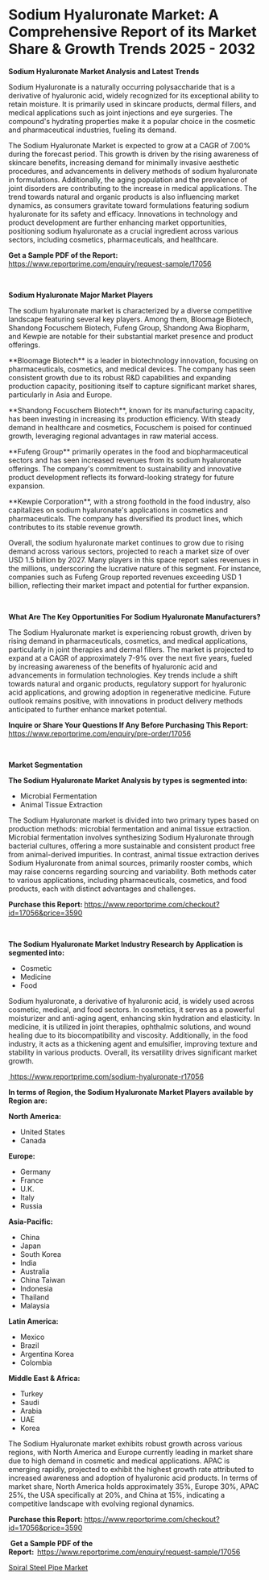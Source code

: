 <p><h1>Sodium Hyaluronate Market: A Comprehensive Report of its Market Share & Growth Trends 2025 - 2032</h1></p><p><strong>Sodium Hyaluronate Market Analysis and Latest Trends</strong></p>
<p><p>Sodium Hyaluronate is a naturally occurring polysaccharide that is a derivative of hyaluronic acid, widely recognized for its exceptional ability to retain moisture. It is primarily used in skincare products, dermal fillers, and medical applications such as joint injections and eye surgeries. The compound's hydrating properties make it a popular choice in the cosmetic and pharmaceutical industries, fueling its demand.</p><p>The Sodium Hyaluronate Market is expected to grow at a CAGR of 7.00% during the forecast period. This growth is driven by the rising awareness of skincare benefits, increasing demand for minimally invasive aesthetic procedures, and advancements in delivery methods of sodium hyaluronate in formulations. Additionally, the aging population and the prevalence of joint disorders are contributing to the increase in medical applications. The trend towards natural and organic products is also influencing market dynamics, as consumers gravitate toward formulations featuring sodium hyaluronate for its safety and efficacy. Innovations in technology and product development are further enhancing market opportunities, positioning sodium hyaluronate as a crucial ingredient across various sectors, including cosmetics, pharmaceuticals, and healthcare.</p></p>
<p><strong>Get a Sample PDF of the Report:&nbsp;</strong> <a href="https://www.reportprime.com/enquiry/request-sample/17056?utm_campaign=3130&utm_medium=2&utm_source=Github&utm_content=ia&utm_term=18032025&utm_id=sodium-hyaluronate">https://www.reportprime.com/enquiry/request-sample/17056</a></p>
<p>&nbsp;</p>
<p><strong>Sodium Hyaluronate Major Market Players</strong></p>
<p><p>The sodium hyaluronate market is characterized by a diverse competitive landscape featuring several key players. Among them, Bloomage Biotech, Shandong Focuschem Biotech, Fufeng Group, Shandong Awa Biopharm, and Kewpie are notable for their substantial market presence and product offerings.</p><p>**Bloomage Biotech** is a leader in biotechnology innovation, focusing on pharmaceuticals, cosmetics, and medical devices. The company has seen consistent growth due to its robust R&D capabilities and expanding production capacity, positioning itself to capture significant market shares, particularly in Asia and Europe. </p><p>**Shandong Focuschem Biotech**, known for its manufacturing capacity, has been investing in increasing its production efficiency. With steady demand in healthcare and cosmetics, Focuschem is poised for continued growth, leveraging regional advantages in raw material access.</p><p>**Fufeng Group** primarily operates in the food and biopharmaceutical sectors and has seen increased revenues from its sodium hyaluronate offerings. The company's commitment to sustainability and innovative product development reflects its forward-looking strategy for future expansion.</p><p>**Kewpie Corporation**, with a strong foothold in the food industry, also capitalizes on sodium hyaluronate's applications in cosmetics and pharmaceuticals. The company has diversified its product lines, which contributes to its stable revenue growth.</p><p>Overall, the sodium hyaluronate market continues to grow due to rising demand across various sectors, projected to reach a market size of over USD 1.5 billion by 2027. Many players in this space report sales revenues in the millions, underscoring the lucrative nature of this segment. For instance, companies such as Fufeng Group reported revenues exceeding USD 1 billion, reflecting their market impact and potential for further expansion.</p></p>
<p>&nbsp;</p>
<p><strong>What Are The Key Opportunities For Sodium Hyaluronate Manufacturers?</strong></p>
<p><p>The Sodium Hyaluronate market is experiencing robust growth, driven by rising demand in pharmaceuticals, cosmetics, and medical applications, particularly in joint therapies and dermal fillers. The market is projected to expand at a CAGR of approximately 7-9% over the next five years, fueled by increasing awareness of the benefits of hyaluronic acid and advancements in formulation technologies. Key trends include a shift towards natural and organic products, regulatory support for hyaluronic acid applications, and growing adoption in regenerative medicine. Future outlook remains positive, with innovations in product delivery methods anticipated to further enhance market potential.</p></p>
<p><strong>Inquire or Share Your Questions If Any Before Purchasing This Report:</strong> <a href="https://www.reportprime.com/enquiry/pre-order/17056?utm_campaign=3130&utm_medium=2&utm_source=Github&utm_content=ia&utm_term=18032025&utm_id=sodium-hyaluronate">https://www.reportprime.com/enquiry/pre-order/17056</a></p>
<p>&nbsp;</p>
<p><strong>Market Segmentation</strong></p>
<p><strong>The Sodium Hyaluronate Market Analysis by types is segmented into:</strong></p>
<p><ul><li>Microbial Fermentation</li><li>Animal Tissue Extraction</li></ul></p>
<p><p>The Sodium Hyaluronate market is divided into two primary types based on production methods: microbial fermentation and animal tissue extraction. Microbial fermentation involves synthesizing Sodium Hyaluronate through bacterial cultures, offering a more sustainable and consistent product free from animal-derived impurities. In contrast, animal tissue extraction derives Sodium Hyaluronate from animal sources, primarily rooster combs, which may raise concerns regarding sourcing and variability. Both methods cater to various applications, including pharmaceuticals, cosmetics, and food products, each with distinct advantages and challenges.</p></p>
<p><strong>Purchase this Report:&nbsp;</strong><a href="https://www.reportprime.com/checkout?id=17056&price=3590&utm_campaign=3130&utm_medium=2&utm_source=Github&utm_content=ia&utm_term=18032025&utm_id=sodium-hyaluronate">https://www.reportprime.com/checkout?id=17056&price=3590</a></p>
<p>&nbsp;</p>
<p><strong>The Sodium Hyaluronate Market Industry Research by Application is segmented into:</strong></p>
<p><ul><li>Cosmetic</li><li>Medicine</li><li>Food</li></ul></p>
<p><p>Sodium hyaluronate, a derivative of hyaluronic acid, is widely used across cosmetic, medical, and food sectors. In cosmetics, it serves as a powerful moisturizer and anti-aging agent, enhancing skin hydration and elasticity. In medicine, it is utilized in joint therapies, ophthalmic solutions, and wound healing due to its biocompatibility and viscosity. Additionally, in the food industry, it acts as a thickening agent and emulsifier, improving texture and stability in various products. Overall, its versatility drives significant market growth.</p></p>
<p><a href="https://www.reportprime.com/sodium-hyaluronate-r17056?utm_campaign=3130&utm_medium=2&utm_source=Github&utm_content=ia&utm_term=18032025&utm_id=sodium-hyaluronate">&nbsp;https://www.reportprime.com/sodium-hyaluronate-r17056</a></p>
<p><strong>In terms of Region, the Sodium Hyaluronate Market Players available by Region are:</strong></p>
<p>
    <p> <strong> North America: </strong>
        <ul>
            <li>United States</li>
            <li>Canada</li>
        </ul>
        </p> 
    <p> <strong> Europe: </strong>
        <ul>
            <li>Germany</li>
            <li>France</li>
            <li>U.K.</li>
            <li>Italy</li>
            <li>Russia</li>
        </ul>
        </p> 
    <p> <strong> Asia-Pacific: </strong>
        <ul>
            <li>China</li>
            <li>Japan</li>
            <li>South Korea</li>
            <li>India</li>
            <li>Australia</li>
            <li>China Taiwan</li>
            <li>Indonesia</li>
            <li>Thailand</li>
            <li>Malaysia</li>
        </ul>
        </p> 
    <p> <strong> Latin America: </strong>
        <ul>
            <li>Mexico</li>
            <li>Brazil</li>
            <li>Argentina Korea</li>
            <li>Colombia</li>
        </ul>
        </p> 
    <p> <strong> Middle East & Africa: </strong>
        <ul>
            <li>Turkey</li>
            <li>Saudi</li>
            <li>Arabia</li>
            <li>UAE</li>
            <li>Korea</li>
        </ul>
    </p>
    </p>
<p><p>The Sodium Hyaluronate market exhibits robust growth across various regions, with North America and Europe currently leading in market share due to high demand in cosmetic and medical applications. APAC is emerging rapidly, projected to exhibit the highest growth rate attributed to increased awareness and adoption of hyaluronic acid products. In terms of market share, North America holds approximately 35%, Europe 30%, APAC 25%, the USA specifically at 20%, and China at 15%, indicating a competitive landscape with evolving regional dynamics.</p></p>
<p><strong>Purchase this Report: </strong><a href="https://www.reportprime.com/checkout?id=17056&price=3590&utm_campaign=3130&utm_medium=2&utm_source=Github&utm_content=ia&utm_term=18032025&utm_id=sodium-hyaluronate">https://www.reportprime.com/checkout?id=17056&price=3590</a></p>
<p>&nbsp;<strong>Get a Sample PDF of the Report:&nbsp;&nbsp;</strong><a href="https://www.reportprime.com/enquiry/request-sample/17056?utm_campaign=3130&utm_medium=2&utm_source=Github&utm_content=ia&utm_term=18032025&utm_id=sodium-hyaluronate">https://www.reportprime.com/enquiry/request-sample/17056</a></p>
<p><strong></strong></p>
<p><p><a href="https://github.com/voigttyagi/Market-Research-Report-List-1/blob/main/spiral-steel-pipe-market.md?utm_campaign=3130&utm_medium=2&utm_source=Github&utm_content=ia&utm_term=18032025&utm_id=sodium-hyaluronate">Spiral Steel Pipe Market</a></p></p>